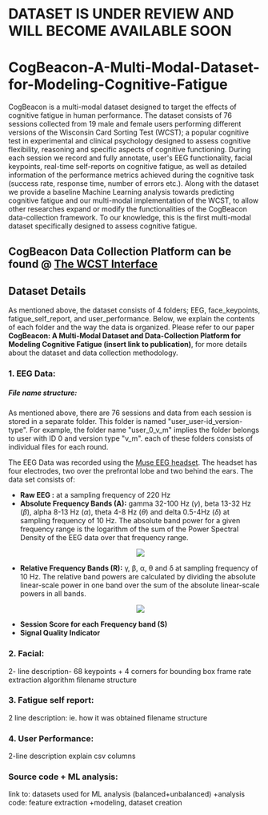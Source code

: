 # DATASET IS UNDER REVIEW AND WILL BECOME AVAILABLE SOON

# CogBeacon-A-Multi-Modal-Dataset-for-Modeling-Cognitive-Fatigue
CogBeacon is a multi-modal dataset designed to target the effects of cognitive fatigue in human performance. The dataset consists of 76 sessions collected from 19 male and female users performing different versions of the Wisconsin Card Sorting Test (WCST); a popular cognitive test in experimental and clinical psychology designed to assess cognitive flexibility, reasoning and specific aspects of cognitive functioning. During each session we record and fully annotate, user's EEG functionality, facial keypoints, real-time self-reports on cognitive fatigue, as well as detailed information of the performance metrics achieved during the cognitive task (success rate, response time, number of errors etc.). Along with the dataset we provide a baseline Machine Learning analysis towards predicting cognitive fatigue and our multi-modal implementation of the WCST, to allow other researches expand or modify the functionalities of the CogBeacon data-collection framework. To our knowledge, this is the first multi-modal dataset specifically designed to assess cognitive fatigue.



## CogBeacon Data Collection Platform can be found @ [The WCST Interface](https://github.com/MikeMpapa/CogBeacon-WCST_interface/)

## Dataset Details
As mentioned above, the dataset consists of 4 folders; EEG, face_keypoints, fatigue_self_report, and user_performance. Below, we explain the contents of each folder and the way the data is organized.
Please refer to our paper **CogBeacon: A Multi-Modal Dataset and Data-Collection Platform for Modeling Cognitive Fatigue (insert link to publication)**, for more details about the dataset and data collection methodology.
### 1. EEG Data:
##### File name structure:
As mentioned above, there are 76 sessions and data from each session is stored in a separate folder. This folder is named "user_user-id_version-type". For example, the folder name "user_0_v_m" implies the folder belongs to user with ID 0 and version type "v_m". each of these folders consists of individual files for each round.

The EEG Data was recorded using the [Muse EEG headset](https://choosemuse.com/). The headset has four electrodes, two over the prefrontal lobe and two behind the ears. The data set consists of:
* **Raw EEG :** at a sampling frequency of 220 Hz
* **Absolute Frequency Bands (A):** gamma 32-100 Hz (*&gamma;*), beta 13-32 Hz (*&beta;*), alpha 8-13 Hz (*&alpha;*), theta 4-8 Hz (*&theta;*) and delta 0.5-4Hz (*&delta;*) at sampling frequency of 10 Hz. The absolute band power for a given frequency range is the logarithm of the sum of the Power Spectral Density of the EEG data over that frequency range.
  <p align="center"><img src="https://github.com/MikeMpapa/CogBeacon-MultiModal_Dataset_for_Cognitive_Fatigue/blob/master/Absolute%20Frequency%20Band.png"></p>
* **Relative Frequency Bands (R):** &gamma;, &beta;, &alpha;, &theta; and &delta; at sampling frequency of 10 Hz. The relative band powers are calculated by dividing the absolute linear-scale power in one band over the sum of the absolute linear-scale powers in all bands. 
  <p align="center"><img src="https://github.com/MikeMpapa/CogBeacon-MultiModal_Dataset_for_Cognitive_Fatigue/blob/master/Relative%20Frequency%20Band.png"></p>
* **Session Score for each Frequency band (S)**
* **Signal Quality Indicator**

### 2. Facial:
2- line description- 68 keypoints + 4 corners for bounding box
frame rate
extraction algorithm 
filename structure

### 3. Fatigue self report:
2 line description: ie. how it was obtained
filename structure

### 4. User Performance:
2-line description
explain csv columns

### Source code + ML analysis:
link to: datasets used for ML analysis (balanced+unbalanced)
+analysis code: feature extraction +modeling, dataset creation
